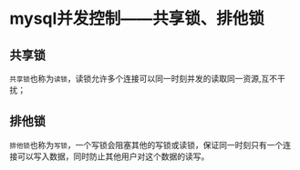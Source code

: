 
# mysql并发控制——共享锁、排他锁


## 共享锁

`共享锁`也称为`读锁`，读锁允许多个连接可以同一时刻并发的读取同一资源,互不干扰；

## 排他锁

`排他锁`也称为`写锁`，一个写锁会阻塞其他的写锁或读锁，保证同一时刻只有一个连接可以写入数据，同时防止其他用户对这个数据的读写。